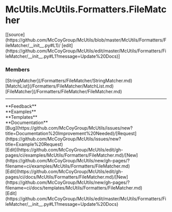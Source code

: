 # <a id="McUtils.Formatters.FileMatcher">McUtils.McUtils.Formatters.FileMatcher</a> 
<div class="docs-source-link" markdown="1">
[[source](https://github.com/McCoyGroup/McUtils/blob/master/McUtils/Formatters/FileMatcher/__init__.py#L1)/
[edit](https://github.com/McCoyGroup/McUtils/edit/master/McUtils/Formatters/FileMatcher/__init__.py#L1?message=Update%20Docs)]
</div>
    


### Members
<div class="container alert alert-secondary bg-light">
  <div class="row">
   <div class="col" markdown="1">
[StringMatcher](/Formatters/FileMatcher/StringMatcher.md)   
</div>
   <div class="col" markdown="1">
[MatchList](/Formatters/FileMatcher/MatchList.md)   
</div>
   <div class="col" markdown="1">
[FileMatcher](/Formatters/FileMatcher/FileMatcher.md)   
</div>
</div>
  <div class="row">
   <div class="col" markdown="1">
   
</div>
   <div class="col" markdown="1">
   
</div>
   <div class="col" markdown="1">
   
</div>
</div>
</div>













---


<div markdown="1" class="text-secondary">
<div class="container">
  <div class="row">
   <div class="col" markdown="1">
**Feedback**   
</div>
   <div class="col" markdown="1">
**Examples**   
</div>
   <div class="col" markdown="1">
**Templates**   
</div>
   <div class="col" markdown="1">
**Documentation**   
</div>
   <div class="col" markdown="1">
   
</div>
   <div class="col" markdown="1">
   
</div>
   <div class="col" markdown="1">
   
</div>
</div>
  <div class="row">
   <div class="col" markdown="1">
[Bug](https://github.com/McCoyGroup/McUtils/issues/new?title=Documentation%20Improvement%20Needed)/[Request](https://github.com/McCoyGroup/McUtils/issues/new?title=Example%20Request)   
</div>
   <div class="col" markdown="1">
[Edit](https://github.com/McCoyGroup/McUtils/edit/gh-pages/ci/examples/McUtils/Formatters/FileMatcher.md)/[New](https://github.com/McCoyGroup/McUtils/new/gh-pages/?filename=ci/examples/McUtils/Formatters/FileMatcher.md)   
</div>
   <div class="col" markdown="1">
[Edit](https://github.com/McCoyGroup/McUtils/edit/gh-pages/ci/docs/McUtils/Formatters/FileMatcher.md)/[New](https://github.com/McCoyGroup/McUtils/new/gh-pages/?filename=ci/docs/templates/McUtils/Formatters/FileMatcher.md)   
</div>
   <div class="col" markdown="1">
[Edit](https://github.com/McCoyGroup/McUtils/edit/master/McUtils/Formatters/FileMatcher/__init__.py#L1?message=Update%20Docs)   
</div>
   <div class="col" markdown="1">
   
</div>
   <div class="col" markdown="1">
   
</div>
   <div class="col" markdown="1">
   
</div>
</div>
</div>
</div>